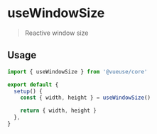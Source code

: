 # useWindowSize

> Reactive window size

## Usage

```jsx
import { useWindowSize } from '@vueuse/core'

export default {
  setup() {
    const { width, height } = useWindowSize()

    return { width, height }
  },
}
```
